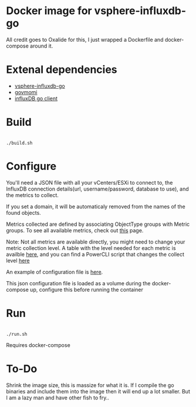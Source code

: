 # Docker image for vsphere-influxdb-go

All credit goes to Oxalide for this, I just wrapped a Dockerfile and docker-compose around it.

# Extenal dependencies

* [vsphere-influxdb-go](https://github.com/Oxalide/vsphere-influxdb-go)
* [govmomi](https://github.com/vmware/govmomi)
* [influxDB go client](https://github.com/influxdata/influxdb/tree/master/client/v2)

# Build

```

./build.sh

```

# Configure

You'll need a JSON file with all your vCenters/ESXi to connect to, the InfluxDB connection details(url, username/password, database to use), and the metrics to collect.

If you set a domain, it will be automaticaly removed from the names of the found objects.

Metrics collected are defined by associating ObjectType groups with Metric groups.
To see all available metrics, check out [this](http://www.virten.net/2015/05/vsphere-6-0-performance-counter-description/) page. 

Note: Not all metrics are available directly, you might need to change your metric collection level. 
A table with the level needed for each metric is availble [here](http://www.virten.net/2015/05/which-performance-counters-are-available-in-each-statistic-level/), and you can find a PowerCLI script that changes the collect level [here](http://www.valcolabs.com/2012/02/06/modify-historical-statistics-level-using-powercli/)

An example of configuration file is [here](./vsphere-influxdb-go.json).

This json configuration file is loaded as a volume during the docker-compose up, configure this before running the container

# Run

```

./run.sh

```

Requires docker-compose

# To-Do

Shrink the image size, this is massize for what it is. If I compile the go binaries and include them into the image then it will end up a lot smaller. But I am a lazy man and have other fish to fry..
